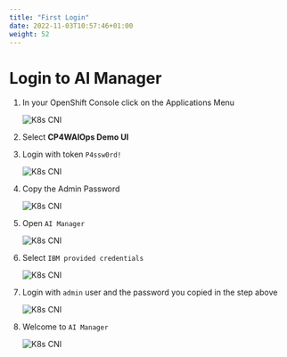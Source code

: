 ```yaml
---
title: "First Login"
date: 2022-11-03T10:57:46+01:00
weight: 52
---
```


# Login to AI Manager

1. In your OpenShift Console click on the Applications Menu

	![K8s CNI](/cp4waiops-training/pics/07_fzth_ocp_menu.png)


1. Select **CP4WAIOps Demo UI**

1. Login with token `P4ssw0rd!`

	![K8s CNI](/cp4waiops-training/pics/08_demo_ui_login.png)


1. Copy the Admin Password

	![K8s CNI](/cp4waiops-training/pics/09_demo_ui_aimanager_pwd.png)

1. Open `AI Manager`

	![K8s CNI](/cp4waiops-training/pics/10_demo_ui_aimanager_open.png)

1. Select `IBM provided credentials`

	![K8s CNI](/cp4waiops-training/pics/11_demo_ui_aimanager_type.png)

1. Login with `admin` user and the password you copied in the step above

	![K8s CNI](/cp4waiops-training/pics/12_demo_ui_aimanager_login.png)

1. Welcome to  `AI Manager`

	![K8s CNI](/cp4waiops-training/pics/13_demo_ui_aimanager_welcome.png)




